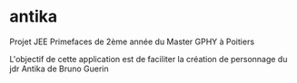 # antika
Projet JEE Primefaces de 2ème année du Master GPHY à Poitiers

L'objectif de cette application est de faciliter la création de personnage du jdr Antika de Bruno Guerin
